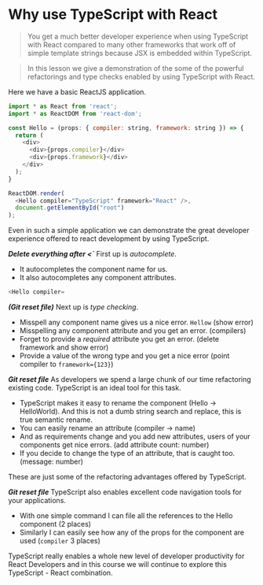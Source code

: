 # Why use TypeScript with React
> You get a much better developer experience when using TypeScript with React compared to many other frameworks that work off of simple template strings because JSX is embedded within TypeScript.

> In this lesson we give a demonstration of the some of the powerful refactorings and type checks enabled by using TypeScript with React.

Here we have a basic ReactJS application.

```js
import * as React from 'react';
import * as ReactDOM from 'react-dom';

const Hello = (props: { compiler: string, framework: string }) => {
  return (
    <div>
      <div>{props.compiler}</div>
      <div>{props.framework}</div>
    </div>
  );
}

ReactDOM.render(
  <Hello compiler="TypeScript" framework="React" />,
  document.getElementById("root")
);
```

Even in such a simple application we can demonstrate the great developer experience offered to react development by using TypeScript.

***Delete everything after <`***
First up is *autocomplete*.
* It autocompletes the component name for us.
* It also autocompletes any component attributes.
```js
<Hello compiler=
```

***(Git reset file)***
Next up is *type checking*.
* Misspell any component name gives us a nice error. `Hellow` (show error)
* Misspelling any component attribute and you get an error. (compilers)
* Forget to provide a *required* attribute you get an error. (delete framework and show error)
* Provide a value of the wrong type and you get a nice error (point compiler to `framework={123}`)


***Git reset file***
As developers we spend a large chunk of our time refactoring existing code. TypeScript is an ideal tool for this task.
* TypeScript makes it easy to rename the component (Hello -> HelloWorld). And this is not a dumb string search and replace, this is true semantic rename.
* You can easily rename an attribute (compiler -> name)
* And as requirements change and you add new attributes, users of your components get nice errors. (add attribute count: number)
* If you decide to change the type of an attribute, that is caught too. (message: number)

These are just some of the refactoring advantages offered by TypeScript.

***Git reset file***
TypeScript also enables excellent code navigation tools for your applications.
* With one simple command I can file all the references to the Hello component (2 places)
* Similarly I can easily see how any of the props for the component are used (`compiler` 3 places)

TypeScript really enables a whole new level of developer productivity for React Developers and in this course we will continue to explore this TypeScript - React combination.
